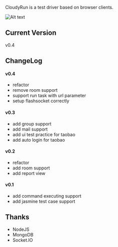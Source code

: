 CloudyRun is a test driver based on browser clients.

![Alt text](http://img02.taobaocdn.com/tps/i2/T1o29iXaXoXXXXXXXX-737-466.jpg)

## Current Version
v0.4

## ChangeLog

#### v0.4
- refactor
- remove room support
- support run task with url parameter
- setup flashsocket correctly

#### v0.3
- add group support
- add mail support
- add ui test practice for taobao
- add auto login for taobao

#### v0.2
- refactor
- add room support
- add report view

#### v0.1
- add command executing support
- add jasmine test case support

## Thanks
* NodeJS
* MongoDB
* Socket.IO
